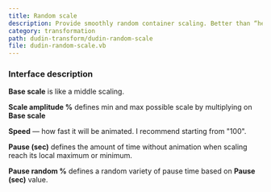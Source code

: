 ```yaml
---
title: Random scale
description: Provide smoothly random container scaling. Better than “heartbeat” plugin.
category: transformation
path: dudin-transform/dudin-random-scale
file: dudin-random-scale.vb
---
```



<interface-description image="random-scale-interface.png">

### Interface description

__Base scale__ is like a middle scaling.

__Scale amplitude %__ defines min and max possible scale by multiplying on __Base scale__

__Speed__ — how fast it will be animated. I recommend starting from "100".

__Pause (sec)__ defines the amount of time without animation when scaling reach its local maximum or minimum.

__Pause random %__ defines a random variety of pause time based on __Pause (sec)__ value.

</interface-description>
